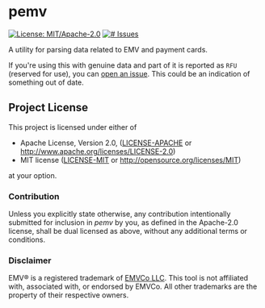 # pemv
[![License: MIT/Apache-2.0](https://img.shields.io/badge/license-MIT%2FApache--2.0-blue.svg)](LICENSE-MIT)
[![# Issues](https://img.shields.io/github/issues/zedseven/pemv.svg?logo=github)](https://github.com/zedseven/pemv/issues)

A utility for parsing data related to EMV and payment cards.

If you're using this with genuine data and part of it is reported as `RFU`
(reserved for use), you can [open an issue](https://github.com/zedseven/pemv/issues).
This could be an indication of something out of date.

## Project License
This project is licensed under either of

- Apache License, Version 2.0, ([LICENSE-APACHE](LICENSE-APACHE) or
  http://www.apache.org/licenses/LICENSE-2.0)
- MIT license ([LICENSE-MIT](LICENSE-MIT) or
  http://opensource.org/licenses/MIT)

at your option.

### Contribution
Unless you explicitly state otherwise, any contribution intentionally submitted
for inclusion in *pemv* by you, as defined in the Apache-2.0 license,
shall be dual licensed as above, without any additional terms or conditions.

### Disclaimer
EMV® is a registered trademark of [EMVCo LLC](https://www.emvco.com/).
This tool is not affiliated with, associated with, or endorsed by EMVCo.
All other trademarks are the property of their respective owners.
